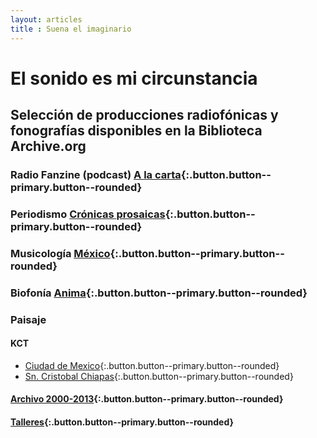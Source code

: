 ```yaml
---
layout: articles
title : Suena el imaginario
---
```



# El sonido es mi circunstancia

<h2>
<i class="fas fa-headphones"></i> Selección de producciones radiofónicas y fonografías disponibles en la Biblioteca Archive.org
</h2>

### Radio Fanzine (podcast) [A la carta](https://archive.org/details/Silente.Sonoro_podcast_){:.button.button--primary.button--rounded}

### Periodismo [Crónicas prosaicas](https://archive.org/details/cronicas-prosaicas){:.button.button--primary.button--rounded}
        
### Musicología [México](https://archive.org/details/Fonografia.Musical_Mexico){:.button.button--primary.button--rounded}

### Biofonía [Anima](https://archive.org/details/Tierra.de.Nadie_Fonografia-Biofonia){:.button.button--primary.button--rounded}

### Paisaje 
#### KCT 
 * [Ciudad de Mexico](https://archive.org/details/Tierra.de.Nadie_Rutas-kct01_MexicoDf){:.button.button--primary.button--rounded}
 * [Sn. Cristobal Chiapas](https://archive.org/details/Tierra.de.Nadie_Rutas-kct02_SanCristobal-ChiapasMexico){:.button.button--primary.button--rounded}
#### [Archivo 2000-2013](https://archive.org/details/Tierra.de.Nadie_Paisajista.Sonora){:.button.button--primary.button--rounded}
#### [Talleres](https://archive.org/details/Silente-Sonoro_Talleres_de_narrativa_sonora){:.button.button--primary.button--rounded}
